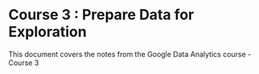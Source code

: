 # Course 3 : Prepare Data for Exploration

This document covers the notes from the Google Data Analytics course - Course 3

